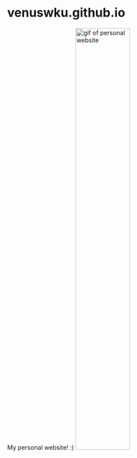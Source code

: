# venuswku.github.io
My personal website! :)
<img src="https://github.com/venuswku/venuswku.github.io/blob/dev/src/Assets/PersonalWebsite.gif" alt="gif of personal website" width="50%" height="50%" />
